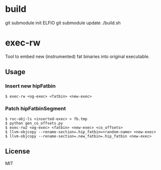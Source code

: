 # build
git submodule init ELFIO
git submodule update
./build.sh

# exec-rw

Tool to embed new (instrumented) fat binaries into original executable.


## Usage

### Insert new hipFatbin
```
$ exec-rw <og-exec> <fatbin> <new-exec>
```

### Patch hipFatbinSegment

```
$ roc-obj-ls <inserted-exec> > fb.tmp
$ python gen_co_offsets.py
$ exec-rw2 <og-exec> <fatbin> <new-exec> <co_offsets>
$ llvm-objcopy --rename-section=.hip_fatbin=<random-name> <new-exec>
$ llvm-objcopy --rename-section=.new_fatbin=.hip_fatbin <new-exec>
```

## License
MIT
